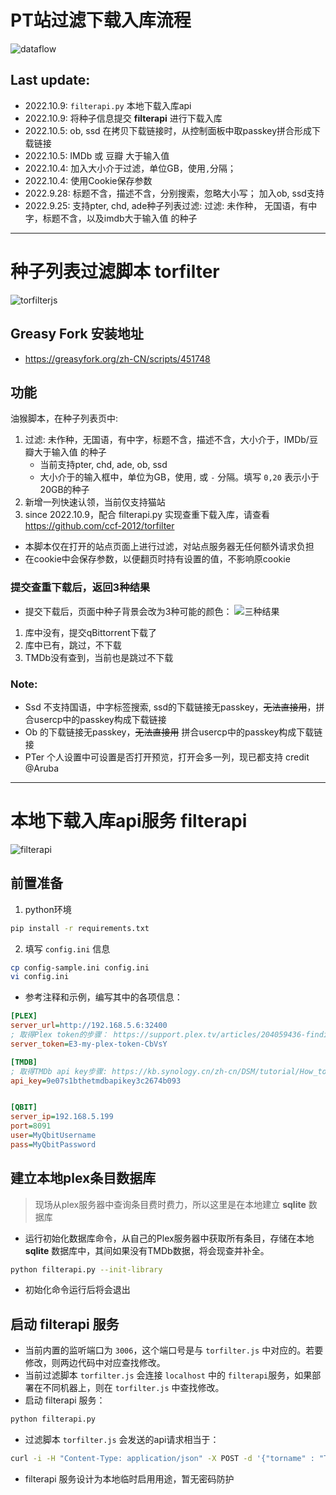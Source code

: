 
# PT站过滤下载入库流程
![dataflow](https://ptpimg.me/lj7n0o.png)


## Last update:
* 2022.10.9: `filterapi.py` 本地下载入库api
* 2022.10.9: 将种子信息提交 **filterapi** 进行下载入库
* 2022.10.5: ob, ssd 在拷贝下载链接时，从控制面板中取passkey拼合形成下载链接
* 2022.10.5: IMDb 或 豆瓣 大于输入值
* 2022.10.4: 加入大小介于过滤，单位GB，使用`,`分隔；
* 2022.10.4: 使用Cookie保存参数
* 2022.9.28: 标题不含，描述不含，分别搜索，忽略大小写； 加入ob, ssd支持
* 2022.9.25: 支持pter, chd, ade种子列表过滤: 过滤: 未作种， 无国语，有中字，标题不含，以及imdb大于输入值 的种子


-----
# 种子列表过滤脚本 torfilter
![torfilterjs](https://ptpimg.me/d5l9yv.png)


## Greasy Fork 安装地址
* https://greasyfork.org/zh-CN/scripts/451748

## 功能
油猴脚本，在种子列表页中:
1. 过滤: 未作种，无国语，有中字，标题不含，描述不含，大小介于，IMDb/豆瓣大于输入值 的种子
    * 当前支持pter, chd, ade, ob, ssd
    * 大小介于的输入框中，单位为GB，使用`,` 或 `-` 分隔。填写 `0,20` 表示小于20GB的种子
2. 新增一列快速认领，当前仅支持猫站
3. since 2022.10.9，配合 filterapi.py 实现查重下载入库，请查看 https://github.com/ccf-2012/torfilter

* 本脚本仅在打开的站点页面上进行过滤，对站点服务器无任何额外请求负担
* 在cookie中会保存参数，以便翻页时持有设置的值，不影响原cookie

### 提交查重下载后，返回3种结果
* 提交下载后，页面中种子背景会改为3种可能的颜色：
![三种结果](https://ptpimg.me/3cgnss.png)
1. 库中没有，提交qBittorrent下载了
2. 库中已有，跳过，不下载
3. TMDb没有查到，当前也是跳过不下载


### Note:
* Ssd 不支持国语，中字标签搜索, ssd的下载链接无passkey，~~无法直接用~~，拼合usercp中的passkey构成下载链接
* Ob 的下载链接无passkey，~~无法直接用~~ 拼合usercp中的passkey构成下载链接
* PTer 个人设置中可设置是否打开预览，打开会多一列，现已都支持 credit @Aruba

-----

# 本地下载入库api服务 filterapi


![filterapi](https://ptpimg.me/16cpc0.png)

## 前置准备
1. python环境
```sh
pip install -r requirements.txt
```

2. 填写 `config.ini` 信息
```sh 
cp config-sample.ini config.ini
vi config.ini
```

* 参考注释和示例，编写其中的各项信息：
```ini
[PLEX]
server_url=http://192.168.5.6:32400
; 取得Plex token的步骤： https://support.plex.tv/articles/204059436-finding-an-authentication-token-x-plex-token/
server_token=E3-my-plex-token-CbVsY

[TMDB]
; 取得TMDb api key步骤: https://kb.synology.cn/zh-cn/DSM/tutorial/How_to_apply_for_a_personal_API_key_to_get_video_info
api_key=9e07s1bthetmdbapikey3c2674b093


[QBIT]
server_ip=192.168.5.199
port=8091
user=MyQbitUsername
pass=MyQbitPassword
```

## 建立本地plex条目数据库
> 现场从plex服务器中查询条目费时费力，所以这里是在本地建立 **sqlite** 数据库

* 运行初始化数据库命令，从自己的Plex服务器中获取所有条目，存储在本地 **sqlite** 数据库中，其间如果没有TMDb数据，将会现查并补全。
```sh
python filterapi.py --init-library
```
* 初始化命令运行后将会退出

## 启动 filterapi 服务
* 当前内置的监听端口为 `3006`，这个端口号是与 `torfilter.js` 中对应的。若要修改，则两边代码中对应查找修改。
* 当前过滤脚本 `torfilter.js` 会连接 `localhost` 中的 `filterapi`服务，如果部署在不同机器上，则在 `torfilter.js` 中查找修改。
* 启动 filterapi 服务：
```sh 
python filterapi.py
```

* 过滤脚本 `torfilter.js` 会发送的api请求相当于：
```sh
curl -i -H "Content-Type: application/json" -X POST -d '{"torname" : "The Frozen Ground 2013 1080p BluRay x265 10bit DTS-ADE", "imdb": "tt2005374", "downloadlink": "https://audiences.me/download.php?id=71406&...."}' http://localhost:3000/p/api/v1.0/checkdupe
```

* filterapi 服务设计为本地临时启用用途，暂无密码防护



